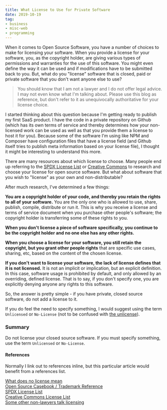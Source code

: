 ```yaml
---
title: What License to Use for Private Software
date: 2019-10-19
tag:
- business
- misc-web
- programming
---
```

When it comes to Open Source Software, you have a number of choices to make for licensing your software.  When you provide a license for your software, you, as the copyright holder, are giving various types of permissions and warranties for the use of this software. You might even define the way it can be used and if modifications have to be submitted back to you. But, what do you "license" software that is closed, paid or private software that you don't want anyone else to use?

<!--more-->

> You should know that I am not a lawyer and I do not offer legal advice.  I may not even know what I'm talking about.  Please use this blog as reference, but don't refer to it as unequivocally authoritative for your license choice.

I started thinking about this question because I'm getting ready to publish my first SaaS product.  I have the code in a private repository on Github (which has its own terms of service and thereby determines how your non-licensed work can be used as well as that you provide them a license to host it for you).  Because some of the software I'm using like NPM and Composer have configuration files that have a license field (and Github itself tries to publish meta information based on your license file), I thought it might be interesting to understand this more.

There are many resources about which license to choose. Many people end up referring to the [SPDX License List](https://spdx.org/licenses/) or [Creative Commons](https://creativecommons.org/) to research and choose your license for open source software.  But what about software that you wish to "license" as your own and non-distributable?

After much research, I've determined a few things:

**You are a copyright holder of your code, and thereby you retain the rights to all of your software.** You are the only one who is allowed to use, share, publish, compile, distribute or run it.  This is why you receive a license and terms of service document when you purchase other people's software; the copyright holder is transferring some of these rights to you.  

**When you don't license a piece of software specifically, you continue to be the copyright holder and no one else has any other rights.**

**When you choose a license for your software, you still retain the copyright, but you grant other people rights** that are specific use cases, sharing, etc, based on the content of the chosen license.

**If you don't want to license your software, the lack of license defines that it is not licensed.**  It is not an implicit or implication, but an explicit definition.  In this case, software usage is prohibited by default, and only allowed by an overriding, defined license.  That is to say, if you don't specify one, you are explicitly denying anyone any rights to this software.

So, the answer is pretty simple - if you have private, closed source software, do not add a license to it. 

If you do feel the need to specify something, I would suggest using the term `Unlicensed` or `No-License` (not to be confused with [the unlicense](https://spdx.org/licenses/Unlicense.html)).

### Summary

Do not license your closed source software.  If you must specify something, use the term `Unlicensed` or `No-License`.

#### References

Normally I link out to references inline, but this particular article would benefit from a references list.

[What does no license mean](https://choosealicense.com/no-permission/)  
[Open Source Casebook / Trademark Reference](https://google.github.io/opencasebook/trademarks/)  
[SPDX License List](https://spdx.org/licenses/)  
[Creative Commons License List](https://creativecommons.org/)  
[Some other non-lawyers talk licensing](https://softwareengineering.stackexchange.com/questions/68134/best-existing-license-for-closed-source-code)  
